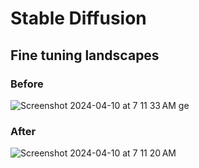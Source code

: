 # Stable Diffusion


## Fine tuning landscapes

### Before

![Screenshot 2024-04-10 at 7 11 33 AM](https://github.com/AngelicSage/AI/assets/142240060/d6f7cb20-f903-4c5b-8c41-226fe1865c16)
ge


### After 

![Screenshot 2024-04-10 at 7 11 20 AM](https://github.com/AngelicSage/AI/assets/142240060/50c368d2-426b-47f7-ae51-c95832542173)

